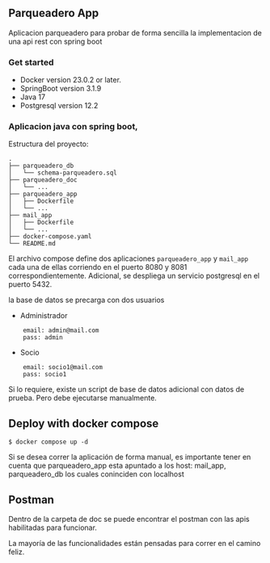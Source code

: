 ## Parqueadero App
Aplicacion parqueadero para probar de forma sencilla la implementacion de una api rest con spring boot

### Get started

-   Docker version 23.0.2 or later.
-   SpringBoot version 3.1.9
-   Java 17
-   Postgresql version 12.2

### Aplicacion java con spring boot, 

Estructura del proyecto:
```
.
├── parqueadero_db
│   └── schema-parqueadero.sql
├── parqueadero_doc
│   └── ...
├── parqueadero_app
│   ├── Dockerfile
│   └── ...
├── mail_app
│   ├── Dockerfile
│   └── ...
├── docker-compose.yaml
└── README.md
```

El archivo compose define dos aplicaciones `parqueadero_app` y `mail_app` cada una de ellas corriendo en el puerto 8080 y 8081 correspondientemente. Adicional, se despliega un servicio postgresql en el puerto 5432.

la base de datos se precarga con dos usuarios 
-   Administrador
```
    email: admin@mail.com
    pass: admin
```
-   Socio
```
    email: socio1@mail.com
    pass: socio1
```

Si lo requiere, existe un script de base de datos adicional con datos de prueba. Pero debe ejecutarse manualmente.

## Deploy with docker compose

```
$ docker compose up -d
```

Si se desea correr la aplicación de forma manual, es importante tener en cuenta que parqueadero_app esta apuntado a los host: mail_app, parqueadero_db los cuales coninciden con localhost

## Postman 
Dentro de la carpeta de doc se puede encontrar el postman con las apis habilitadas para funcionar.

La mayoría de las funcionalidades están pensadas para correr en el camino feliz.